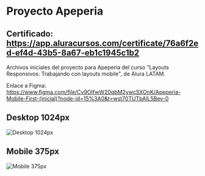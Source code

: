 # Proyecto Apeperia

## Certificado: https://app.aluracursos.com/certificate/76a6f2ed-ef4d-43b5-8a67-eb1c1945c1b2

Archivos iniciales del proyecto para Apeperia del curso "Layouts Responsivos: Trabajando con layouts mobile", de Alura LATAM.

Enlace a Figma: https://www.figma.com/file/Cv9OIfwW20qbM2ywcSXOnK/Apeperia-Mobile-First-(inicial)?node-id=15%3A0&t=wst70TUTbAlL5Bev-0

## Desktop 1024px
![Desktop 1024px](https://user-images.githubusercontent.com/121243656/215279118-d6ed0a2e-b07c-48fd-9bed-adfd5223afb1.png)

## Mobile 375px
![Mobile 375px](https://user-images.githubusercontent.com/121243656/215279122-7b8cb671-9733-4883-a08e-bf1ddf1075f8.png)
